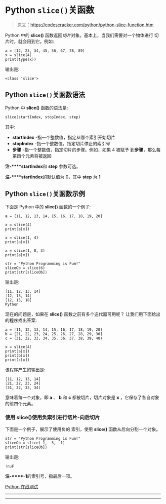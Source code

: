 # Python `slice()`关函数

> 原文：<https://codescracker.com/python/python-slice-function.htm>

Python 中的 **slice()** 函数返回*切片*对象。基本上，当我们需要对一个物体进行 切片时，就会用到它。例如:

```
a = [12, 23, 34, 45, 56, 67, 78, 89]
x = slice(4)
print(type(x))
```

输出是:

```
<class 'slice'>
```

## Python `slice()`关函数语法

Python 中 **slice()** 函数的语法是:

```
slice(startIndex, stopIndex, step)
```

其中:

*   **startIndex** -指一个整数值，指定从哪个索引开始切片
*   **stopIndex** -指一个整数值，指定切片停止的索引号
*   **步骤** -指一个整数值，指定切片的步骤。例如，如果 4 被赋予 到**步骤**，那么每第四个元素将被返回

**注-****startIndex**和 **step** 参数可选。

**注-****startIndex**的默认值为 0，其中 **step** 为 1

## Python `slice()`关函数示例

下面是 Python 中的 **slice()** 函数的一个例子:

```
a = [11, 12, 13, 14, 15, 16, 17, 18, 19, 20]

x = slice(4)
print(a[x])

x = slice(1, 4)
print(a[x])

x = slice(1, 8, 3)
print(a[x])

str = "Python Programming is Fun!"
sliceOb = slice(6)
print(str[sliceOb])
```

输出是:

```
[11, 12, 13, 14]
[12, 13, 14]
[12, 15, 18]
Python
```

现在的问题是，如果在 **slice()** 函数之前有多个迭代器可用呢？
让我们用下面给出的程序找出答案:

```
a = [11, 12, 13, 14, 15, 16, 17, 18, 19, 20]
b = [21, 22, 23, 24, 25, 26, 27, 28, 29, 30]
c = (31, 32, 33, 34, 35, 36, 37, 38, 39, 40)

x = slice(4)
print(a[x])
print(b[x])
print(c[x])
```

该程序产生的输出是:

```
[11, 12, 13, 14]
[21, 22, 23, 24]
(31, 32, 33, 34)
```

意味着每一个对象，即 **a** 、 **b** 和 **c** 都被切片，切片对象是 **x** ，它保存了各自对象的前四个元素。

### 使用 slice()使用负索引进行切片-向后切片

下面是一个例子，展示了使用负的 索引，使用 **slice()** 函数从后向分割一个对象。

```
str = "Python Programming is Fun!"
sliceOb = slice(-1, -5, -1)
print(str[sliceOb])
```

输出是:

```
!nuF
```

**注-****-1**的索引号，指最后一项。

[Python 在线测试](/exam/showtest.php?subid=10)

* * *

* * *